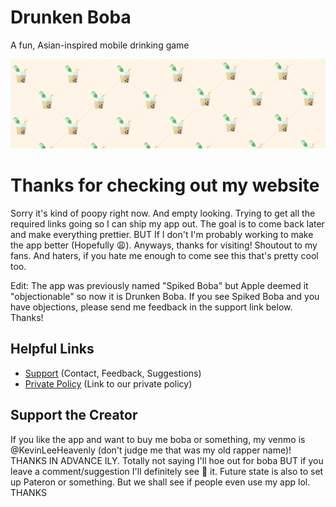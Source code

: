 # Drunken Boba
A fun, Asian-inspired mobile drinking game


![Background](./bg.png)

# Thanks for checking out my website

Sorry it's kind of poopy right now. And empty looking. Trying to get all the required links going so I can ship my app out. The goal is to come back later and make everything prettier. BUT If I don't I'm probably working to make the app better (Hopefully 😩). Anyways, thanks for visiting! Shoutout to my fans. And haters, if you hate me enough to come see this that's pretty cool too.

Edit: The app was previously named "Spiked Boba" but Apple deemed it "objectionable" so now it is Drunken Boba. If you see Spiked Boba and you have objections, please send me feedback in the support link below. Thanks!

## Helpful Links

*   [Support](./pages/support/index.html) (Contact, Feedback, Suggestions)
*   [Private Policy](./pages/pp/index.html) (Link to our private policy)

## Support the Creator
If you like the app and want to buy me boba or something, my venmo is @KevinLeeHeavenly (don't judge me that was my old rapper name)! THANKS IN ADVANCE ILY. Totally not saying I'll hoe out for boba BUT if you leave a comment/suggestion I'll definitely see 👀 it. Future state is also to set up Pateron or something. But we shall see if people even use my app lol. THANKS  


